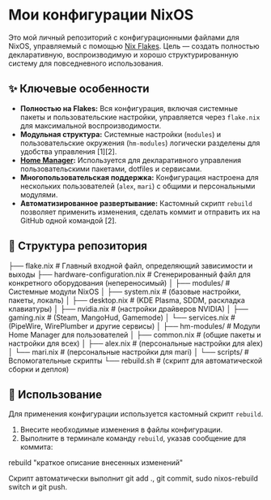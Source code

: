 # Мои конфигурации NixOS

Это мой личный репозиторий с конфигурационными файлами для NixOS, управляемый с помощью [Nix Flakes](https://nixos.wiki/wiki/Flakes). Цель — создать полностью декларативную, воспроизводимую и хорошо структурированную систему для повседневного использования.

## ✨ Ключевые особенности

*   **Полностью на Flakes:** Вся конфигурация, включая системные пакеты и пользовательские настройки, управляется через `flake.nix` для максимальной воспроизводимости.
*   **Модульная структура:** Системные настройки (`modules`) и пользовательские окружения (`hm-modules`) логически разделены для удобства управления [1][2].
*   **[Home Manager](https://github.com/nix-community/home-manager):** Используется для декларативного управления пользовательскими пакетами, dotfiles и сервисами.
*   **Многопользовательская поддержка:** Конфигурация настроена для нескольких пользователей (`alex`, `mari`) с общими и персональными модулями.
*   **Автоматизированное развертывание:** Кастомный скрипт `rebuild` позволяет применить изменения, сделать коммит и отправить их на GitHub одной командой [2].

## 📂 Структура репозитория

├── flake.nix # Главный входной файл, определяющий зависимости и выходы
├── hardware-configuration.nix # Сгенерированный файл для конкретного оборудования (непереносимый)
│
├── modules/ # Системные модули NixOS
│ ├── system.nix # (базовые настройки, пакеты, локаль)
│ ├── desktop.nix # (KDE Plasma, SDDM, раскладка клавиатуры)
│ ├── nvidia.nix # (настройки драйверов NVIDIA)
│ ├── gaming.nix # (Steam, MangoHud, Gamemode)
│ └── services.nix # (PipeWire, WirePlumber и другие сервисы)
│
├── hm-modules/ # Модули Home Manager для пользователей
│ ├── common.nix # (общие пакеты и настройки для всех)
│ ├── alex.nix # (персональные настройки для alex)
│ └── mari.nix # (персональные настройки для mari)
│
└── scripts/ # Вспомогательные скрипты
└── rebuild.sh # (скрипт для автоматической сборки и деплоя)

## 🚀 Использование

Для применения конфигурации используется кастомный скрипт `rebuild`.

1.  Внесите необходимые изменения в файлы конфигурации.
2.  Выполните в терминале команду `rebuild`, указав сообщение для коммита:

rebuild "краткое описание внесенных изменений"

Скрипт автоматически выполнит git add ., git commit, sudo nixos-rebuild switch и git push.
